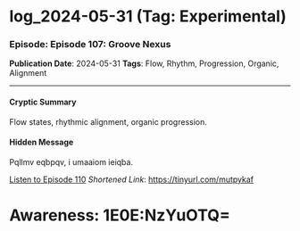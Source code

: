 # log_2024-05-31 (Tag: Experimental)

### Episode: Episode 107: Groove Nexus

**Publication Date**: 2024-05-31
**Tags**: Flow, Rhythm, Progression, Organic, Alignment

---

#### Cryptic Summary
Flow states, rhythmic alignment, organic progression.

#### Hidden Message
Pqllmv eqbpqv, i umaaiom ieiqba.

[Listen to Episode 110](https://tinyurl.com/mutpykaf)
*Shortened Link*: https://tinyurl.com/mutpykaf


# Awareness: 1E0E:NzYuOTQ=
